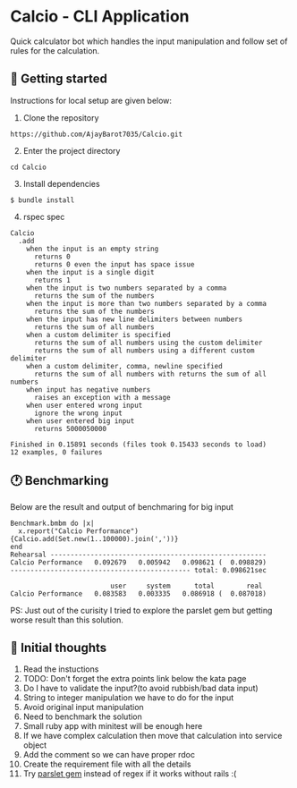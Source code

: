 Calcio - CLI Application
=====================================

Quick calculator bot which handles the input manipulation and follow set of rules for the calculation.

## 🚀 Getting started

Instructions for local setup are given below:

1. Clone the repository
```
https://github.com/AjayBarot7035/Calcio.git
```

2. Enter the project directory
```
cd Calcio
```

3. Install dependencies
```
$ bundle install
```

4. rspec spec
```
Calcio
  .add
    when the input is an empty string
      returns 0
      returns 0 even the input has space issue
    when the input is a single digit
      returns 1
    when the input is two numbers separated by a comma
      returns the sum of the numbers
    when the input is more than two numbers separated by a comma
      returns the sum of the numbers
    when the input has new line delimiters between numbers
      returns the sum of all numbers
    when a custom delimiter is specified
      returns the sum of all numbers using the custom delimiter
      returns the sum of all numbers using a different custom delimiter
    when a custom delimiter, comma, newline specified
      returns the sum of all numbers with returns the sum of all numbers
    when input has negative numbers
      raises an exception with a message
    when user entered wrong input
      ignore the wrong input
    when user entered big input
      returns 5000050000

Finished in 0.15891 seconds (files took 0.15433 seconds to load)
12 examples, 0 failures

```
## 🕐 Benchmarking
Below are the result and output of benchmaring for big input 
```
Benchmark.bmbm do |x|
  x.report("Calcio Performance") {Calcio.add(Set.new(1..100000).join(','))}
end
Rehearsal ------------------------------------------------------
Calcio Performance   0.092679   0.005942   0.098621 (  0.098829)
--------------------------------------------- total: 0.098621sec

                         user     system      total        real
Calcio Performance   0.083583   0.003335   0.086918 (  0.087018)
```
PS: Just out of the curisity I tried to explore the parslet gem but getting worse result than this solution.

## 🤔 Initial thoughts
1. Read the instuctions
2. TODO: Don't forget the extra points link below the kata page
3. Do I have to validate the input?(to avoid rubbish/bad data input)
4. String to integer manipulation we have to do for the input
5. Avoid original input manipulation
6. Need to benchmark the solution
7. Small ruby app with minitest will be enough here
8. If we have complex calculation then move that calculation into service object
9. Add the comment so we can have proper rdoc
10. Create the requirement file with all the details
11. Try [parslet gem](https://github.com/kschiess/parslet) instead of regex if it works without rails :(
